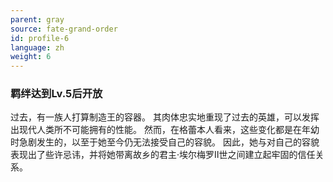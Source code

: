 ```yaml
---
parent: gray
source: fate-grand-order
id: profile-6
language: zh
weight: 6
---
```


### 羁绊达到Lv.5后开放

过去，有一族人打算制造王的容器。
其肉体忠实地重现了过去的英雄，可以发挥出现代人类所不可能拥有的性能。
然而，在格蕾本人看来，这些变化都是在年幼时急剧发生的，以至于她至今仍无法接受自己的容貌。
因此，她与对自己的容貌表现出了些许忌讳，并将她带离故乡的君主·埃尔梅罗Ⅱ世之间建立起牢固的信任关系。
